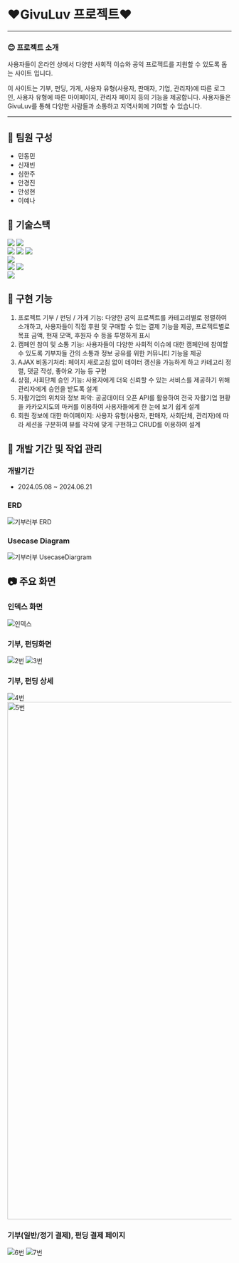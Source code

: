 # :heart:GivuLuv 프로젝트:heart:
---
### :blush: 프로젝트 소개
사용자들이 온라인 상에서 다양한 사회적 이슈와 공익 프로젝트를 지원할 수 있도록 돕는 사이트 입니다.

이 사이트는 기부, 펀딩, 가게, 사용자 유형(사용자, 판매자, 기업, 관리자)에 따른 로그인, 사용자 유형에 따른 마이페이지, 관리자 페이지 등의 기능을 제공합니다.
사용자들은 GivuLuv를 통해 다양한 사람들과 소통하고 지역사회에 기여할 수 있습니다.

---

## :clap: 팀원 구성
* 민동민
* 신재빈
* 심한주
* 안경진
* 안성현
* 이예나

## :hammer: 기술스택
<div> 
  <img src="https://img.shields.io/badge/java-007396?style=for-the-badge&logo=java&logoColor=white">
  <img src="https://img.shields.io/badge/jquery-0769AD?style=for-the-badge&logo=jquery&logoColor=white">
  <br>

  <img src="https://img.shields.io/badge/html5-E34F26?style=for-the-badge&logo=html5&logoColor=white"> 
  <img src="https://img.shields.io/badge/css-1572B6?style=for-the-badge&logo=css3&logoColor=white"> 
  <img src="https://img.shields.io/badge/javascript-F7DF1E?style=for-the-badge&logo=javascript&logoColor=black"> 
  <br>
  
  <img src="https://img.shields.io/badge/mysql-4479A1?style=for-the-badge&logo=mysql&logoColor=white"> 
  <br>
  
  <img src="https://img.shields.io/badge/spring-6DB33F?style=for-the-badge&logo=spring&logoColor=white">
  <img src="https://camo.githubusercontent.com/938da2d5b4f6f0e7c664f2d85f2fcd52d7660f6200507e41649bece913e6421a/68747470733a2f2f696d672e736869656c64732e696f2f62616467652f5468796d656c6561662d3030354630463f7374796c653d666f722d7468652d6261646765266c6f676f3d5468796d656c656166266c6f676f436f6c6f723d7768697465">
  <br>
  
  <img src="https://img.shields.io/badge/apache tomcat-F8DC75?style=for-the-badge&logo=apachetomcat&logoColor=white">
  <br>
</div>

## :wrench: 구현 기능
1. 프로젝트 기부 / 펀딩 / 가게 기능: 다양한 공익 프로젝트를 카테고리별로 정렬하여 소개하고, 사용자들이 직접 후원 및 구매할 수 있는 결제 기능을 제공, 프로젝트별로 목표 금액, 현재 모액, 후원자 수 등을 투명하게 표시
2. 캠페인 참여 및 소통 기능: 사용자들이 다양한 사회적 이슈에 대한 캠페인에 참여할 수 있도록 기부자들 간의 소통과 정보 공유를 위한 커뮤니티 기능을 제공
3. AJAX 비동기처리: 페이지 새로고침 없이 데이터 갱신을 가능하게 하고 카테고리 정렬, 댓글 작성, 좋아요 기능 등 구현
4. 상점, 사회단체 승인 기능: 사용자에게 더욱 신뢰할 수 있는 서비스를 제공하기 위해 관리자에게 승인을 받도록 설계
5. 자활기업의 위치와 정보 파악: 공공데이터 오픈 API를 활용하여 전국 자활기업 현황을 카카오지도의 마커를 이용하여 사용자들에게 한 눈에 보기 쉽게 설계
6. 회원 정보에 대한 마이페이지: 사용자 유형(사용자, 판매자, 사회단체, 관리자)에 따라 세션을 구분하여 뷰를 각각에 맞게 구현하고 CRUD를 이용하여 설계

## :pencil: 개발 기간 및 작업 관리
### 개발기간
* 2024.05.08 ~ 2024.06.21

### ERD
![기부러부 ERD](https://github.com/user-attachments/assets/8bb5204d-efae-4e05-a3ae-7f1a5b45a732)

### Usecase Diagram
![기부러부 UsecaseDiargram](https://github.com/user-attachments/assets/e90eb873-2feb-4841-aacd-06ecb4bab43f)

## :camera: 주요 화면
### 인덱스 화면
![인덱스](https://github.com/user-attachments/assets/a6e8412a-c848-4b8c-a9c5-83d96b10d80d)

### 기부, 펀딩화면
![2번](https://github.com/user-attachments/assets/f6f3af4f-b97a-4630-bf61-68fc012faafc)
![3번](https://github.com/user-attachments/assets/10b64f35-ea1a-43f8-b4d9-66831e90e46f)

### 기부, 펀딩 상세
![4번](https://github.com/user-attachments/assets/ec536df7-0bf5-4014-ae72-a6255c61c191)
<img width="1162" alt="5번" src="https://github.com/user-attachments/assets/2086963f-4999-4ddb-bda1-ae95d2997507">

### 기부(일반/정기 결제), 펀딩 결제 페이지
![6번](https://github.com/user-attachments/assets/94871d24-5f4b-49dc-9ff8-f79f3d64b914)
![7번](https://github.com/user-attachments/assets/dee57475-f3b4-4742-b6b7-32a3568b423b)
